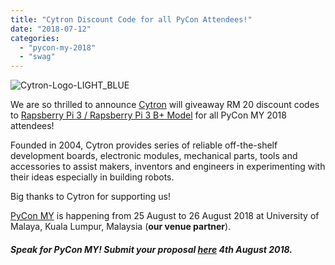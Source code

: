 ```yaml
---
title: "Cytron Discount Code for all PyCon Attendees!"
date: "2018-07-12"
categories: 
  - "pycon-my-2018"
  - "swag"
---
```


![Cytron-Logo-LIGHT_BLUE](images/cytron-logo-light_blue1.png)

We are so thrilled to announce [Cytron](https://www.cytron.io/) will giveaway RM 20 discount codes to [Rapsberry Pi 3 / Rapsberry Pi 3 B+ Model](https://www.cytron.io/p-raspberry-pi-3) for all PyCon MY 2018 attendees!

Founded in 2004, Cytron provides series of reliable off-the-shelf development boards, electronic modules, mechanical parts, tools and accessories to assist makers, inventors and engineers in experimenting with their ideas especially in building robots.

Big thanks to Cytron for supporting us!

[PyCon MY](http://pycon-my-2018.peatix.com) is happening from 25 August to 26 August 2018 at University of Malaya, Kuala Lumpur, Malaysia (**our venue partner**).

##### Speak for PyCon MY! Submit your proposal [here](https://www.papercall.io/pycon-my2018) 4th August 2018.

